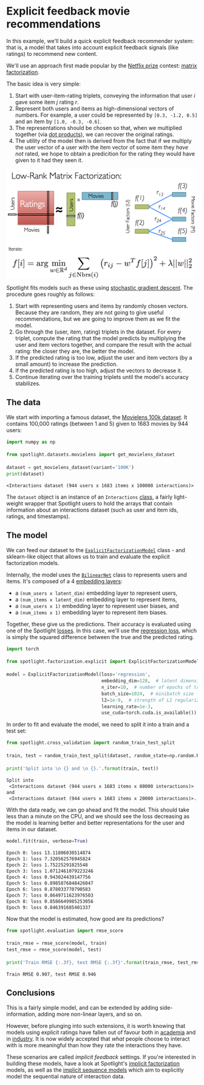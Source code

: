 
# Explicit feedback movie recommendations
In this example, we'll build a quick explicit feedback recommender system: that is, a model that takes into account explicit feedback signals (like ratings) to recommend new content.

We'll use an approach first made popular by the [Netflix prize](http://www.netflixprize.com/) contest: [matrix factorization](https://datajobs.com/data-science-repo/Recommender-Systems-[Netflix].pdf). 

The basic idea is very simple:

1. Start with user-item-rating triplets, conveying the information that user _i_ gave some item _j_ rating _r_.
2. Represent both users and items as high-dimensional vectors of numbers. For example, a user could be represented by `[0.3, -1.2, 0.5]` and an item by `[1.0, -0.3, -0.6]`.
3. The representations should be chosen so that, when we multiplied together (via [dot products](https://en.wikipedia.org/wiki/Dot_product)), we can recover the original ratings.
4. The utility of the model then is derived from the fact that if we multiply the user vector of a user with the item vector of some item they _have not_ rated, we hope to obtain a predicition for the rating they would have given to it had they seen it.

<img src="static/matrix_factorization.png" alt="Matrix factorization" style="width: 600px;"/>

Spotlight fits models such as these using [stochastic gradient descent](http://cs231n.github.io/optimization-1/). The procedure goes roughly as follows:

1. Start with representing users and items by randomly chosen vectors. Because they are random, they are not going to give useful recommendations, but we are going to improve them as we fit the model.
2. Go through the (user, item, rating) triplets in the dataset. For every triplet, compute the rating that the model predicts by multiplying the user and item vectors together, and compare the result with the actual rating: the closer they are, the better the model.
3. If the predicted rating is too low, adjust the user and item vectors (by a small amount) to increase the prediction.
4. If the predicted rating is too high, adjust the vectors to decrease it.
5. Continue iterating over the training triplets until the model's accuracy stabilizes.

## The data



We start with importing a famous dataset, the [Movielens 100k dataset](https://grouplens.org/datasets/movielens/100k/). It contains 100,000 ratings (between 1 and 5) given to 1683 movies by 944 users:


```python
import numpy as np

from spotlight.datasets.movielens import get_movielens_dataset

dataset = get_movielens_dataset(variant='100K')
print(dataset)
```

    <Interactions dataset (944 users x 1683 items x 100000 interactions)>


The `dataset` object is an instance of an `Interactions` [class](https://maciejkula.github.io/spotlight/interactions.html#spotlight.interactions.Interactions), a fairly light-weight wrapper that Spotlight users to hold the arrays that contain information about an interactions dataset (such as user and item ids, ratings, and timestamps).

## The model

We can feed our dataset to the [`ExplicitFactorizationModel`](https://maciejkula.github.io/spotlight/factorization/explicit.html#spotlight.factorization.explicit.ExplicitFactorizationModel) class - and sklearn-like object that allows us to train and evaluate the explicit factorization models.

Internally, the model uses the [`BilinearNet`](https://maciejkula.github.io/spotlight/factorization/representations.html#spotlight.factorization.representations.BilinearNet) class to represents users and items. It's composed of a 4 [embedding layers](http://pytorch.org/docs/master/nn.html?highlight=embedding#torch.nn.Embedding):

- a `(num_users x latent_dim)` embedding layer to represent users,
- a `(num_items x latent_dim)` embedding layer to represent items,
- a `(num_users x 1)` embedding layer to represent user biases, and
- a `(num_items x 1)` embedding layer to represent item biases.

Together, these give us the predictions. Their accuracy is evaluated using one of the Spotlight [losses](https://maciejkula.github.io/spotlight/losses.html). In this case, we'll use the [regression loss](https://maciejkula.github.io/spotlight/losses.html#spotlight.losses.regression_loss), which is simply the squared difference between the true and the predicted rating.


```python
import torch

from spotlight.factorization.explicit import ExplicitFactorizationModel

model = ExplicitFactorizationModel(loss='regression',
                                   embedding_dim=128,  # latent dimensionality
                                   n_iter=10,  # number of epochs of training
                                   batch_size=1024,  # minibatch size
                                   l2=1e-9,  # strength of L2 regularization
                                   learning_rate=1e-3,
                                   use_cuda=torch.cuda.is_available())
```

In order to fit and evaluate the model, we need to split it into a train and a test set:


```python
from spotlight.cross_validation import random_train_test_split

train, test = random_train_test_split(dataset, random_state=np.random.RandomState(42))

print('Split into \n {} and \n {}.'.format(train, test))
```

    Split into 
     <Interactions dataset (944 users x 1683 items x 80000 interactions)> and 
     <Interactions dataset (944 users x 1683 items x 20000 interactions)>.


With the data ready, we can go ahead and fit the model. This should take less than a minute on the CPU, and we should see the loss decreasing as the model is learning better and better representations for the user and items in our dataset.


```python
model.fit(train, verbose=True)
```

    Epoch 0: loss 13.11806030514874
    Epoch 1: loss 7.320562576945824
    Epoch 2: loss 1.75225291825548
    Epoch 3: loss 1.0712461079223246
    Epoch 4: loss 0.943024439147756
    Epoch 5: loss 0.8985876848426047
    Epoch 6: loss 0.878033770790583
    Epoch 7: loss 0.8649711623976503
    Epoch 8: loss 0.8586649985253056
    Epoch 9: loss 0.846391685401337


Now that the model is estimated, how good are its predictions?


```python
from spotlight.evaluation import rmse_score

train_rmse = rmse_score(model, train)
test_rmse = rmse_score(model, test)

print('Train RMSE {:.3f}, test RMSE {:.3f}'.format(train_rmse, test_rmse))
```

    Train RMSE 0.907, test RMSE 0.946


## Conclusions

This is a fairly simple model, and can be extended by adding side-information, adding more non-linear layers, and so on.

However, before plunging into such extensions, it is worth knowing that models using explicit ratings have fallen out of favour both in [academia](https://pdfs.semanticscholar.org/8e8e/cc4591f6d919f6ad247e7ef3300de2fed7a3.pdf)  and in [industry](https://media.netflix.com/en/company-blog/goodbye-stars-hello-thumbs). It is now widely accepted that _what_ people choose to interact with is more meaningful than how they rate the interactions they have.

These scenarios are called _implicit feedback_ settings. If you're interested in building these models, have a look at Spotlight's [implicit factorization](https://maciejkula.github.io/spotlight/factorization/implicit.html) models, as well as the [implicit sequence models](https://maciejkula.github.io/spotlight/sequence/representations.html) which aim to explicitly model the sequential nature of interaction data.
